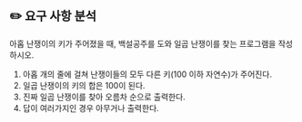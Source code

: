 ## ✏️ 요구 사항 분석

아홉 난쟁이의 키가 주어졌을 때, 백설공주를 도와 일곱 난쟁이를 찾는 프로그램을 작성하시오.

1. 아홉 개의 줄에 걸쳐 난쟁이들의 모두 다른 키(100 이하 자연수)가 주어진다.
2. 일곱 난쟁이의 키의 합은 100이 된다.
3. 진짜 일곱 난쟁이를 찾아 오름차 순으로 출력한다.
4. 답이 여러가지인 경우 아무거나 출력한다.

